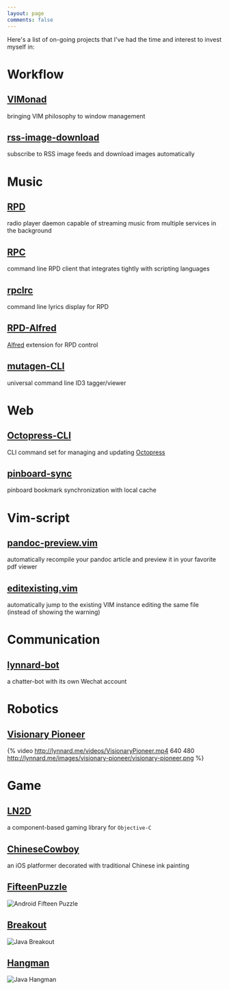 ```yaml
---
layout: page
comments: false
---
```


Here's a list of on-going projects that I've had the time and interest to invest myself in:

# Workflow

## [VIMonad](http://vimonad.lynnard.me)

bringing VIM philosophy to window management

## [rss-image-download](https://github.com/lynnard/rss-image-download)

subscribe to RSS image feeds and download images automatically

# Music

## [RPD](http://rpd.lynnard.me)

radio player daemon capable of streaming music from multiple services in the background

## [RPC](https://github.com/lynnard/RPC)

command line RPD client that integrates tightly with scripting languages

## [rpclrc](https://github.com/lynnard/rpclrc)

command line lyrics display for RPD

## [RPD-Alfred](https://github.com/lynnard/RPD-Alfred)

[Alfred](http://www.alfredapp.com) extension for RPD control

## [mutagen-CLI](http://mutagen.lynnard.me)

universal command line ID3 tagger/viewer

# Web

## [Octopress-CLI](http://octopress.lynnard.me)

CLI command set for managing and updating [Octopress](http://octopress.org)

## [pinboard-sync](http://pinboard.lynnard.me)

pinboard bookmark synchronization with local cache

# Vim-script

## [pandoc-preview.vim](https://github.com/lynnard/pandoc-preview.vim)

automatically recompile your pandoc article and preview it in your favorite pdf viewer 

## [editexisting.vim](https://github.com/lynnard/editexisting.vim)

automatically jump to the existing VIM instance editing the same file (instead of showing the warning)

# Communication

## [lynnard-bot](/projects/lynnard-bot)

a chatter-bot with its own Wechat account

# Robotics

## [Visionary Pioneer](/projects/visionary-pioneer)

{% video http://lynnard.me/videos/VisionaryPioneer.mp4 640 480 http://lynnard.me/images/visionary-pioneer/visionary-pioneer.png %}

# Game

## [LN2D](http://ln2d.lynnard.me)

a component-based gaming library for `Objective-C`

## [ChineseCowboy](http://bitbucket.org/lynnard/chinesecowboy)

an iOS platformer decorated with traditional Chinese ink painting

## [FifteenPuzzle](https://github.com/lynnard/FifteenPuzzle)

![Android Fifteen Puzzle](/images/games/fifteen.jpg)

## [Breakout](https://github.com/lynnard/Breakout)

![Java Breakout](/images/games/breakout.jpg)

## [Hangman](https://github.com/lynnard/Hangman)

![Java Hangman](/images/games/hangman.jpg)
